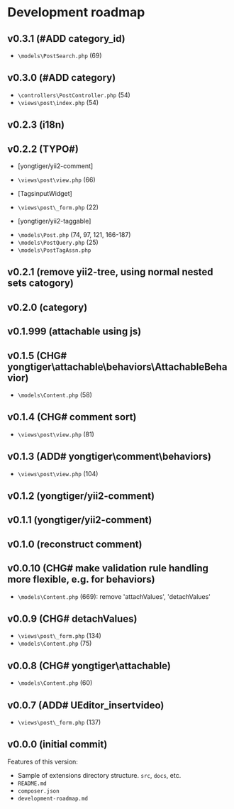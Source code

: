 # Development roadmap

## v0.3.1 (#ADD category_id)

* `\models\PostSearch.php` (69)


## v0.3.0 (#ADD category)

* `\controllers\PostController.php` (54)
* `\views\post\index.php` (54)


## v0.2.3 (i18n)


## v0.2.2 (TYPO#)

* [yongtiger/yii2-comment]
- `\views\post\view.php` (66)

* [TagsinputWidget]
- `\views\post\_form.php` (22)

* [yongtiger/yii2-taggable]
- `\models\Post.php` (74, 97, 121, 166-187)
- `\models\PostQuery.php` (25)
- `\models\PostTagAssn.php`


## v0.2.1 (remove yii2-tree, using normal nested sets catogory)


## v0.2.0 (category)


## v0.1.999 (attachable using js)


## v0.1.5 (CHG# yongtiger\attachable\behaviors\AttachableBehavior)

* `\models\Content.php` (58)


## v0.1.4 (CHG# comment sort)

* `\views\post\view.php` (81)


## v0.1.3 (ADD# yongtiger\comment\behaviors)

* `\views\post\view.php` (104)


## v0.1.2 (yongtiger/yii2-comment)


## v0.1.1 (yongtiger/yii2-comment)


## v0.1.0 (reconstruct comment)


## v0.0.10 (CHG# make validation rule handling more flexible, e.g. for behaviors)

* `\models\Content.php` (669): remove 'attachValues', 'detachValues'


## v0.0.9 (CHG# detachValues)

* `\views\post\_form.php` (134)
* `\models\Content.php` (75)


## v0.0.8 (CHG# yongtiger\attachable)

* `\models\Content.php` (60)


## v0.0.7 (ADD# UEditor_insertvideo)

* `\views\post\_form.php` (137)


## v0.0.0 (initial commit)

Features of this version:

* Sample of extensions directory structure. `src`, `docs`, etc.
* `README.md`
* `composer.json`
* `development-roadmap.md`
